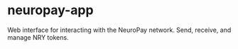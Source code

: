 # neuropay-app
Web interface for interacting with the NeuroPay network. Send, receive, and manage NRY tokens.
